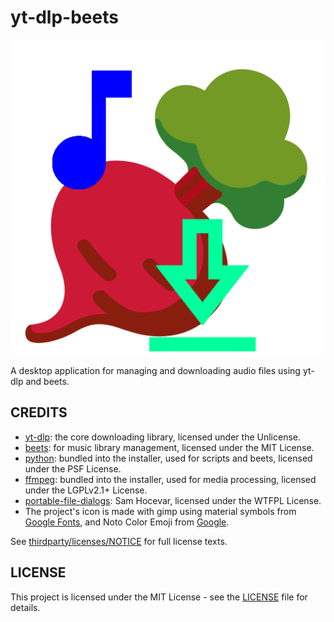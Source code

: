 # yt-dlp-beets

<div align="center">

[![YT-DLP-BEETS](https://raw.githubusercontent.com/Rbel12b/yt-dlp-beets/main/resources/yt-dlp-beets.png)](#readme)

</div>

A desktop application for managing and downloading audio files using yt-dlp and beets.

## CREDITS

- [yt-dlp](https://github.com/yt-dlp/yt-dlp): the core downloading library, licensed under the Unlicense.
- [beets](https://beets.io): for music library management, licensed under the MIT License.
- [python](https://www.python.org): bundled into the installer, used for scripts and beets, licensed under the PSF License.
- [ffmpeg](https://ffmpeg.org): bundled into the installer, used for media processing, licensed under the LGPLv2.1+ License.
- [portable-file-dialogs](https://github.com/samhocevar/portable-file-dialogs): Sam Hocevar, licensed under the WTFPL License.
- The project's icon is made with gimp using material symbols from [Google Fonts](https://fonts.google.com/icons), and Noto Color Emoji from [Google](https://fonts.google.com/noto/specimen/Noto+Color+Emoji).

See [thirdparty/licenses/NOTICE](thirdparty/licenses/NOTICE.md) for full license texts.

## LICENSE

This project is licensed under the MIT License - see the [LICENSE](LICENSE) file for details.
